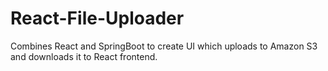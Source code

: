 # React-File-Uploader
Combines React and SpringBoot to create UI which uploads to Amazon S3 and downloads it to React frontend.
